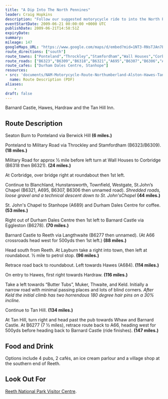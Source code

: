 ```yaml
---
title: "A Dip Into The North Pennines"
leader: Craig Hopkins
description: "Follow our suggested motorycycle ride to into the North Pennines."
eventStartDate: 2009-06-21 00:00:00 +0000 UTC
publishDate: 2009-06-21T14:58:51Z
expiryDate:
summary:
mileage: 147
googleMaps_URL: "https://www.google.com/maps/d/embed?mid=1NT3-RNsTJAn7EXv7SG_u_8XNYNCfErB5"
route_directions: ["south"]
route_towns: ["Ponteland","Throckley","Stamfordham","Wall Houses","Corbridge","Blanchland,","Hunstansworth","Townfield","Westgate","St.John’s Chapel","Stanhope","Eggleston","Barnard Castle","Langthwaite","Reeth","Layburn","Hawes","Hardraw","Muker","Thwaite","Keld","Tan Hill"]
route_roads: ["B6323","B6309","B6318","B6321","A695","B6307","B6306","A689","B6278","B6277","A684","A66"]
route_cafes: ["Durham Dales Centre, Stanhope"]
resources:
- src: 'documents/NAM-Motorycycle-Route-Northumberland-Alston-Hawes-TanHill-BarnardCastle.pdf'
  name: Route Description (PDF)
aliases:
    - 
draft: false
---
```


Barnard Castle, Hawes, Hardraw and the Tan Hill Inn.

## Route Description

Seaton Burn to Ponteland via Berwick Hill **(6 miles.)**

Ponteland to Military Road via Throckley and Stamfordham (B6323/B6309). **(18 miles.)**

Military Road for approx ½ mile before left turn at Wall Houses to Corbridge (B6318 then B6321). **(24 miles.)**

At Corbridge, over bridge right at roundabout then 1st left. 

Continue to Blanchland, Hunstansworth, Townfield, Westgate, St.John’s Chapel (B6321, A695, B6307, B6306 then unnamed road). *Shredded roads, loose gravel and a technical descent down to St. John'sChapel* **(44 miles.)** 

St. John's Chapel to Stanhope (A689) and Durham Dales Centre for coffee. **(53 miles.)**

Right out of Durham Dales Centre then 1st left to Barnard Castle via Eggleston (B6278). **(70 miles.)**  

Barnard Castle to Reeth via Langthwaite (B6277 then unnamed). (At A66 crossroads head west for 500yds then 1st left.) **(88 miles.)** 

Head south from Reeth. At Layburn take a right into town, then left at roundabout. ½ mile to petrol stop. **(96 miles.)**

Retrace road back to roundabout. Left towards Hawes (A684). **(114 miles.)** 

On entry to Hawes, first right towards Hardraw. **(116 miles.)**

Take a left towards “Butter Tubs”, Muker, Thwaite, and Keld. Initially a narrow road with minimal passing places and lots of blind corners. *After Keld the initial climb has two horrendous 180 degree hair pins on a 30% incline.* 

Continue to Tan Hill. **(134 miles.)** 

At Tan Hill, turn right and head past the pub towards Whaw and Barnard Castle.
At B6277 (7 ½ miles), retrace route back to A66, heading west for 500yds before heading back to Barnard Castle (ride finishes). **(147 miles.)**

## Food and Drink

Options include 4 pubs, 2 cafés, an ice cream parlour and a village shop at the southern end of Reeth.

## Look Out For

[Reeth National Park Visitor Centre](https://www.yorkshiredales.org.uk/places/reeth_national_park_centre/ "Go to National Park Centre web site").





